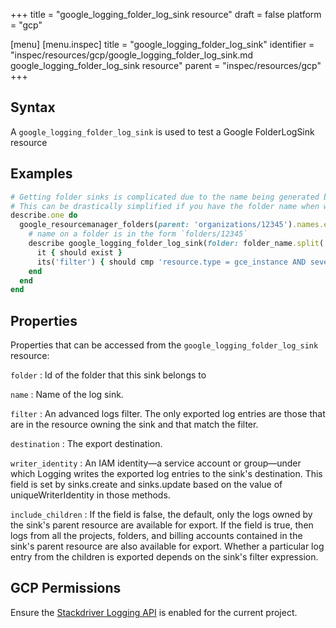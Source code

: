 +++
title = "google_logging_folder_log_sink resource"
draft = false
platform = "gcp"

[menu]
  [menu.inspec]
    title = "google_logging_folder_log_sink"
    identifier = "inspec/resources/gcp/google_logging_folder_log_sink.md google_logging_folder_log_sink resource"
    parent = "inspec/resources/gcp"
+++

## Syntax

A `google_logging_folder_log_sink` is used to test a Google FolderLogSink resource

## Examples

```ruby
# Getting folder sinks is complicated due to the name being generated by the server.
# This can be drastically simplified if you have the folder name when writing the test
describe.one do
  google_resourcemanager_folders(parent: 'organizations/12345').names.each do |folder_name|
    # name on a folder is in the form `folders/12345`
    describe google_logging_folder_log_sink(folder: folder_name.split('/')[1], name: 'inspec-gcp-folder-sink') do
      it { should exist }
      its('filter') { should cmp 'resource.type = gce_instance AND severity >= ERROR' }
    end
  end
end
```

## Properties

Properties that can be accessed from the `google_logging_folder_log_sink` resource:

`folder`
: Id of the folder that this sink belongs to


`name`
: Name of the log sink.

`filter`
: An advanced logs filter. The only exported log entries are those that are in the resource owning the sink and that match the filter.

`destination`
: The export destination.

`writer_identity`
: An IAM identity—a service account or group—under which Logging writes the exported log entries to the sink's destination. This field is set by sinks.create and sinks.update based on the value of uniqueWriterIdentity in those methods.

`include_children`
: If the field is false, the default, only the logs owned by the sink's parent resource are available for export. If the field is true, then logs from all the projects, folders, and billing accounts contained in the sink's parent resource are also available for export. Whether a particular log entry from the children is exported depends on the sink's filter expression.

## GCP Permissions

Ensure the [Stackdriver Logging API](https://console.cloud.google.com/apis/library/logging.googleapis.com/) is enabled for the current project.
